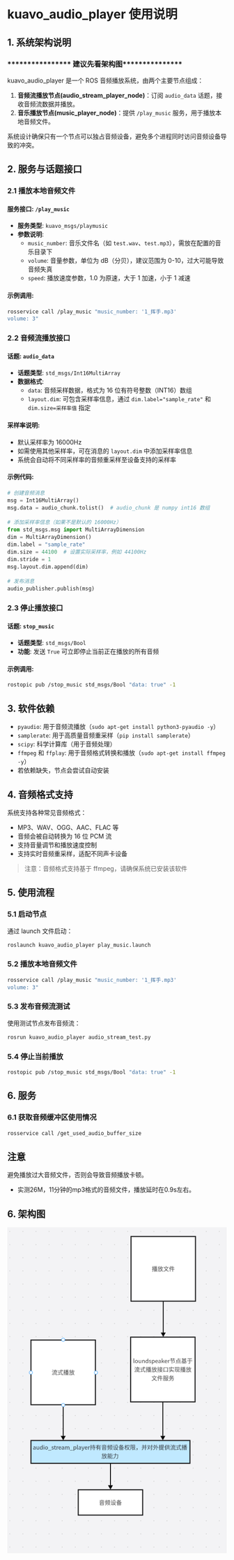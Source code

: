 # kuavo_audio_player 使用说明

## 1. 系统架构说明
### **************** 建议先看架构图***************
kuavo_audio_player 是一个 ROS 音频播放系统，由两个主要节点组成：

1. **音频流播放节点(audio_stream_player_node)**：订阅 `audio_data` 话题，接收音频流数据并播放。
2. **音乐播放节点(music_player_node)**：提供 `/play_music` 服务，用于播放本地音频文件。

系统设计确保只有一个节点可以独占音频设备，避免多个进程同时访问音频设备导致的冲突。

## 2. 服务与话题接口

### 2.1 播放本地音频文件

#### 服务接口: `/play_music`
- **服务类型**: `kuavo_msgs/playmusic`
- **参数说明**:
  - `music_number`: 音乐文件名（如 `test.wav`、`test.mp3`），需放在配置的音乐目录下
  - `volume`: 音量参数，单位为 dB（分贝），建议范围为 0-10，过大可能导致音频失真
  - `speed`: 播放速度参数，1.0 为原速，大于 1 加速，小于 1 减速

#### 示例调用:
```bash
rosservice call /play_music "music_number: '1_挥手.mp3'
volume: 3"
```

### 2.2 音频流播放接口

#### 话题: `audio_data`
- **话题类型**: `std_msgs/Int16MultiArray`
- **数据格式**:
  - `data`: 音频采样数据，格式为 16 位有符号整数（INT16）数组
  - `layout.dim`: 可包含采样率信息，通过 `dim.label="sample_rate"` 和 `dim.size=采样率值` 指定

#### 采样率说明:
- 默认采样率为 16000Hz
- 如需使用其他采样率，可在消息的 `layout.dim` 中添加采样率信息
- 系统会自动将不同采样率的音频重采样至设备支持的采样率

#### 示例代码:
```python
# 创建音频消息
msg = Int16MultiArray()
msg.data = audio_chunk.tolist()  # audio_chunk 是 numpy int16 数组

# 添加采样率信息（如果不是默认的 16000Hz）
from std_msgs.msg import MultiArrayDimension
dim = MultiArrayDimension()
dim.label = "sample_rate"
dim.size = 44100  # 设置实际采样率，例如 44100Hz
dim.stride = 1
msg.layout.dim.append(dim)

# 发布消息
audio_publisher.publish(msg)
```

### 2.3 停止播放接口

#### 话题: `stop_music`
- **话题类型**: `std_msgs/Bool`
- **功能**: 发送 `True` 可立即停止当前正在播放的所有音频

#### 示例调用:
```bash
rostopic pub /stop_music std_msgs/Bool "data: true" -1
```

## 3. 软件依赖

- `pyaudio`: 用于音频流播放（`sudo apt-get install python3-pyaudio -y`）
- `samplerate`: 用于高质量音频重采样（`pip install samplerate`）
- `scipy`: 科学计算库（用于音频处理）
- `ffmpeg` 和 `ffplay`: 用于音频格式转换和播放（`sudo apt-get install ffmpeg -y`）
- 若依赖缺失，节点会尝试自动安装

## 4. 音频格式支持

系统支持各种常见音频格式：
- MP3、WAV、OGG、AAC、FLAC 等
- 音频会被自动转换为 16 位 PCM 流
- 支持音量调节和播放速度控制
- 支持实时音频重采样，适配不同声卡设备

> 注意：音频格式支持基于 ffmpeg，请确保系统已安装该软件

## 5. 使用流程

### 5.1 启动节点
通过 launch 文件启动：
```bash
roslaunch kuavo_audio_player play_music.launch
```

### 5.2 播放本地音频文件
```bash
rosservice call /play_music "music_number: '1_挥手.mp3'
volume: 3"
```

### 5.3 发布音频流测试
使用测试节点发布音频流：
```bash
rosrun kuavo_audio_player audio_stream_test.py
```

### 5.4 停止当前播放
```bash
rostopic pub /stop_music std_msgs/Bool "data: true" -1
```

## 6. 服务

### 6.1 获取音频缓冲区使用情况
```bash
rosservice call /get_used_audio_buffer_size
```


## 注意
避免播放过大音频文件，否则会导致音频播放卡顿。
* 实测26M，11分钟的mp3格式的音频文件，播放延时在0.9s左右。

## 6. 架构图
![架构图](./assets/image.png)